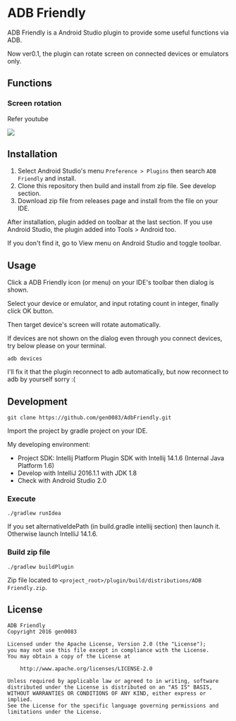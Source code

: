 ADB Friendly
===

ADB Friendly is a Android Studio plugin to provide some useful functions via ADB.

Now ver0.1, the plugin can rotate screen on connected devices or emulators only.

## Functions

### Screen rotation

Refer youtube

[![](http://img.youtube.com/vi/GfFcLmkfbTc/0.jpg)](https://www.youtube.com/watch?v=GfFcLmkfbTc)

## Installation

1. Select Android Studio's menu `Preference > Plugins` then search `ADB Friendly` and install.
1. Clone this repository then build and install from zip file. See develop section.
1. Download zip file from releases page and install from the file on your IDE.

After installation, plugin added on toolbar at the last section.
If you use Android Studio, the plugin added into Tools > Android too.

If you don't find it, go to View menu on Android Studio and toggle toolbar.

## Usage

Click a ADB Friendly icon (or menu) on your IDE's toolbar then dialog is shown.

Select your device or emulator, and input rotating count in integer, finally click OK button.

Then target device's screen will rotate automatically.

If devices are not shown on the dialog even through you connect devices, try below please on your terminal.

```
adb devices
```

I'll fix it that the plugin reconnect to adb automatically, but now reconnect to adb by yourself sorry :(

## Development

`git clone https://github.com/gen0083/AdbFriendly.git`

Import the project by gradle project on your IDE.

My developing environment:

+ Project SDK: Intellij Platform Plugin SDK with Intellij 14.1.6 (Internal Java Platform 1.6)
+ Develop with IntelliJ 2016.1.1 with JDK 1.8
+ Check with Android Studio 2.0

### Execute

`./gradlew runIdea`

If you set alternativeIdePath (in build.gradle intellij section) then launch it.
Otherwise launch IntelliJ 14.1.6.

### Build zip file

`./gradlew buildPlugin`

Zip file located to `<project_root>/plugin/build/distributions/ADB Friendly.zip`.

## License

```
ADB Friendly
Copyright 2016 gen0083

Licensed under the Apache License, Version 2.0 (the "License");
you may not use this file except in compliance with the License.
You may obtain a copy of the License at

    http://www.apache.org/licenses/LICENSE-2.0

Unless required by applicable law or agreed to in writing, software
distributed under the License is distributed on an "AS IS" BASIS,
WITHOUT WARRANTIES OR CONDITIONS OF ANY KIND, either express or implied.
See the License for the specific language governing permissions and
limitations under the License.
```